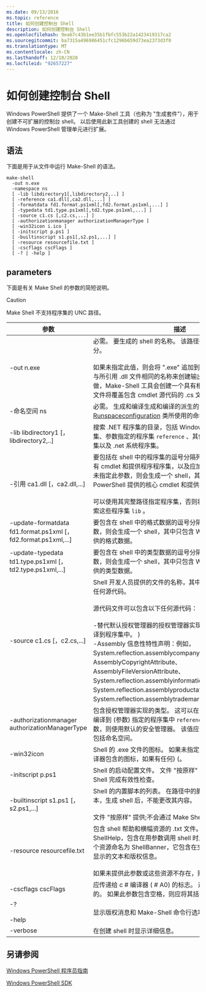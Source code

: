 ```yaml
---
ms.date: 09/13/2016
ms.topic: reference
title: 如何创建控制台 Shell
description: 如何创建控制台 Shell
ms.openlocfilehash: 9ea67c43b1ee35b1fbfc553b22a1423419317ca2
ms.sourcegitcommit: ba7315a496986451cfc1296b659d73ea2373d3f0
ms.translationtype: MT
ms.contentlocale: zh-CN
ms.lasthandoff: 12/10/2020
ms.locfileid: "92657227"
---
```

# <a name="how-to-create-a-console-shell"></a>如何创建控制台 Shell

Windows PowerShell 提供了一个 Make-Shell 工具（也称为 "生成套件"），用于创建不可扩展的控制台 shell。 以后使用此新工具创建的 shell 无法通过 Windows PowerShell 管理单元进行扩展。

## <a name="syntax"></a>语法

下面是用于从文件中运行 Make-Shell 的语法。

```
make-shell
  -out n.exe
  -namespace ns
  [ -lib libdirectory1[,libdirectory2,..] ]
  [ -reference ca1.dll[,ca2.dll,...] ]
  [ -formatdata fd1.format.ps1xml[,fd2.format.ps1xml,...] ]
  [ -typedata td1.type.ps1xml[,td2.type.ps1xml,...] ]
  [ -source c1.cs [,c2.cs,...] ]
  [ -authorizationmanager authorizationManagerType ]
  [ -win32icon i.ico ]
  [ -initscript p.ps1 ]
  [ -builtinscript s1.ps1[,s2.ps1,...] ]
  [ -resource resourcefile.txt ]
  [ -cscflags cscFlags ]
  [ -? | -help ]
```

## <a name="parameters"></a>parameters

下面是有关 Make Shell 的参数的简短说明。

> [!CAUTION]
> Make Shell 不支持程序集的 UNC 路径。

|参数|描述|
|---------------|-----------------|
|-out n.exe|必需。 要生成的 shell 的名称。 该路径指定为此参数的一部分。<br /><br /> 如果未指定此值，则会将 ".exe" 追加到此值。 **警告：**  不要使用与所引用 .dll 文件相同的名称来创建输出文件。 如果尝试这样做，Make-Shell 工具会创建一个具有相同名称的 .cs 文件，该文件将覆盖包含 cmdlet 源代码的 .cs 文件。|
|-命名空间 ns|必需。 生成和编译生成和编译的派生的 [Runspaceconfiguration](/dotnet/api/System.Management.Automation.Runspaces.RunspaceConfiguration) 类所使用的命名空间。|
|-lib libdirectory1 [，libdirectory2,..]|搜索 .NET 程序集的目录，包括 Windows PowerShell 程序集、参数指定的程序集 `reference` 、其他程序集间接引用的程序集以及 .net 系统程序集。|
|-引用 ca1.dll [，ca2.dll,...]|要包括在 shell 中的程序集的逗号分隔列表。 这些程序集包括所有 cmdlet 和提供程序程序集，以及应加载的资源程序集。 如果未指定此参数，则会生成一个 shell，其中只包含 Windows PowerShell 提供的核心 cmdlet 和提供程序。<br /><br /> 可以使用其完整路径指定程序集，否则将使用参数指定的路径搜索这些程序集 `lib` 。|
|-update-formatdata fd1.format.ps1xml [，fd2.format.ps1xml,...]|要包含在 shell 中的格式数据的逗号分隔列表。 如果未指定此参数，则会生成一个 shell，其中只包含 Windows PowerShell 提供的格式数据。|
|-update-typedata td1.type.ps1xml [，td2.type.ps1xml,...]|要包含在 shell 中的类型数据的逗号分隔列表。 如果未指定此参数，则会生成一个 shell，其中只包含 Windows PowerShell 提供的类型数据。|
|-source c1.cs [，c2.cs,...]|Shell 开发人员提供的文件的名称，其中包含生成 shell 所需的任何源代码。<br /><br /> 源代码文件可以包含以下任何源代码：<br /><br /> -替代默认授权管理器的授权管理器实现。  (还可以将其提供编译到程序集中。 ) <br />-Assembly 信息性特性声明：例如，System.reflection.assemblycompanyattribute>、AssemblyCopyrightAttribute、AssemblyFileVersionAttribute、System.reflection.assemblyinformationalversionattribute>、System.reflection.assemblyproductattribute> 和 System.reflection.assemblytrademarkattribute>。|
|-authorizationmanager authorizationManagerType|包含授权管理器实现的类型。 这可以在源代码中定义，也可以编译到 (参数) 指定的程序集中 `reference` 。 如果未指定此参数，则使用默认的安全管理器。 该值应该是完整的类型名称，包括命名空间。|
|-win32icon|Shell 的 .exe 文件的图标。 如果未指定，则 shell 将具有 c # 编译器包含的图标，如果有任何)  (。|
|-initscript p.ps1|Shell 的启动配置文件。 文件 "按原样" 提供;不会通过 Make Shell 完成有效性检查。|
|-builtinscript s1.ps1 [，s2.ps1,...]|Shell 的内置脚本的列表。 在路径中的脚本之前会发现这些脚本，生成 shell 后，不能更改其内容。<br /><br /> 文件 "按原样" 提供;不会通过 Make Shell 完成有效性检查。|
|-resource resourcefile.txt|包含 shell 帮助和横幅资源的 .txt 文件。 第一个资源的名称为 ShellHelp，包含在用参数调用 shell 时显示的文本 `help` 。 第二个资源命名为 ShellBanner，它包含在交互模式下启动 shell 时显示的文本和版权信息。<br /><br /> 如果未提供此参数或这些资源不存在，则使用通用帮助和横幅。|
|-cscflags cscFlags|应传递给 c # 编译器 ( # A0) 的标志。 这些是通过未更改的传递的。 如果此参数包含空格，则应将其括在双引号中。|
|-?<br /><br /> -help|显示版权消息和 Make-Shell 命令行选项。|
|-verbose|在创建 shell 时显示详细信息。|

## <a name="see-also"></a>另请参阅

[Windows PowerShell 程序员指南](./windows-powershell-programmer-s-guide.md)

[Windows PowerShell SDK](../windows-powershell-reference.md)
